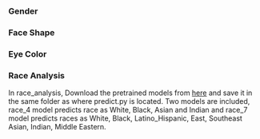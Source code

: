 ### Gender

### Face Shape

### Eye Color

### Race Analysis
In race_analysis, Download the pretrained models from [here](https://drive.google.com/file/d/1n7L6mZjf9JeZqDiUL8SvdqY_kJeefhzO/view?usp=sharing) and save it in the same folder as where predict.py is located. Two models are included, race_4 model predicts race as White, Black, Asian and Indian and race_7 model predicts races as White, Black, Latino_Hispanic, East, Southeast Asian, Indian, Middle Eastern.

